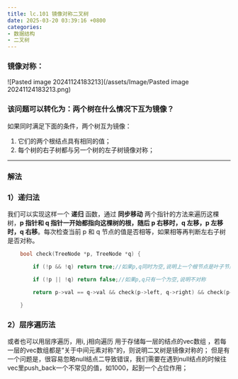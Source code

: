 ```yaml
---
title: lc.101 镜像对称二叉树
date: 2025-03-20 03:39:16 +0800
categories:
- 数据结构
- 二叉树
---
```


### 镜像对称：
![Pasted image 20241124183213](/assets/Image/Pasted image 20241124183213.png)

### 该问题可以转化为：两个树在什么情况下互为镜像？

如果同时满足下面的条件，两个树互为镜像：

1. 它们的两个根结点具有相同的值；
2. 每个树的右子树都与另一个树的左子树镜像对称；

---
### 解法
### 1）递归法
我们可以实现这样一个 **递归** 函数，通过 **同步移动** 两个指针的方法来遍历这棵树，**p 指针和 q 指针一开始都指向这棵树的根，随后 p 右移时，q 左移，p 左移时，q 右移**。每次检查当前 p 和 q 节点的值是否相等，如果相等再判断左右子树是否对称。

```cpp
    bool check(TreeNode *p, TreeNode *q) {

        if (!p && !q) return true;//如果p,q同时为空,说明上一个根节点是叶子节点

        if (!p || !q) return false;//如果p,q只有一个为空,说明不对称

        return p->val == q->val && check(p->left, q->right) && check(p->right, q->left);//3个条件都满足才能返回true
        
    }
```

### 2）层序遍历法
或者也可以用层序遍历，用i, j相向遍历 用于存储每一层的结点的vec数组 ，若每一层的vec数组都是“关于中间元素对称”的，则说明二叉树是镜像对称的；
但是有一个问题是，很容易忽略null结点二导致错误，我们需要在遇到null结点的时候往vec里push_back一个不常见的值，如1000，起到一个占位作用；